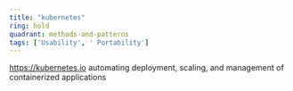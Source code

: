 ```yaml
---
title: "kubernetes"
ring: hold
quadrant: methods-and-patterns
tags: ['Usability', ' Portability']
---
```

https://kubernetes.io
automating deployment, scaling, and management of containerized applications
